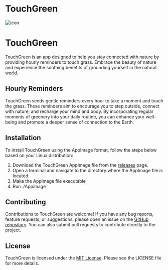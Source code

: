 # TouchGreen
![icon](https://github.com/pal404error/TouchGreen/assets/82200759/11e92c46-9257-4d7a-b97a-d0608173f55b)

# TouchGreen

TouchGreen is an app designed to help you stay connected with nature by providing hourly reminders to touch grass. Embrace the beauty of nature and experience the soothing benefits of grounding yourself in the natural world.

## Hourly Reminders

TouchGreen sends gentle reminders every hour to take a moment and touch the grass. These reminders aim to encourage you to step outside, connect with nature, and recharge your mind and body. By incorporating regular moments of greenery into your daily routine, you can enhance your well-being and promote a deeper sense of connection to the Earth.

## Installation

To install TouchGreen using the AppImage format, follow the steps below based on your Linux distribution:

1. Download the TouchGreen AppImage file from the [releases](https://github.com/pal404error/touchgreen/releases) page.
2. Open a terminal and navigate to the directory where the AppImage file is located.
3. Make the AppImage file executable
4. Run ./Appimage

## Contributing

Contributions to TouchGreen are welcome! If you have any bug reports, feature requests, or suggestions, please open an issue on the [GitHub repository](https://github.com/pal404error/touchgreen). You can also submit pull requests to contribute directly to the project.

## License

TouchGreen is licensed under the [MIT License](https://opensource.org/licenses/MIT). Please see the LICENSE file for more details.
